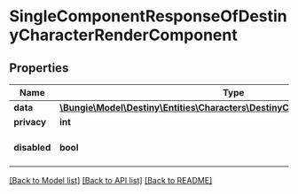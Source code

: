 # SingleComponentResponseOfDestinyCharacterRenderComponent

## Properties
Name | Type | Description | Notes
------------ | ------------- | ------------- | -------------
**data** | [**\Bungie\Model\Destiny\Entities\Characters\DestinyCharacterRenderComponent**](DestinyCharacterRenderComponent.md) |  | [optional] 
**privacy** | **int** |  | [optional] 
**disabled** | **bool** | If true, this component is disabled. | [optional] 

[[Back to Model list]](../README.md#documentation-for-models) [[Back to API list]](../README.md#documentation-for-api-endpoints) [[Back to README]](../README.md)


